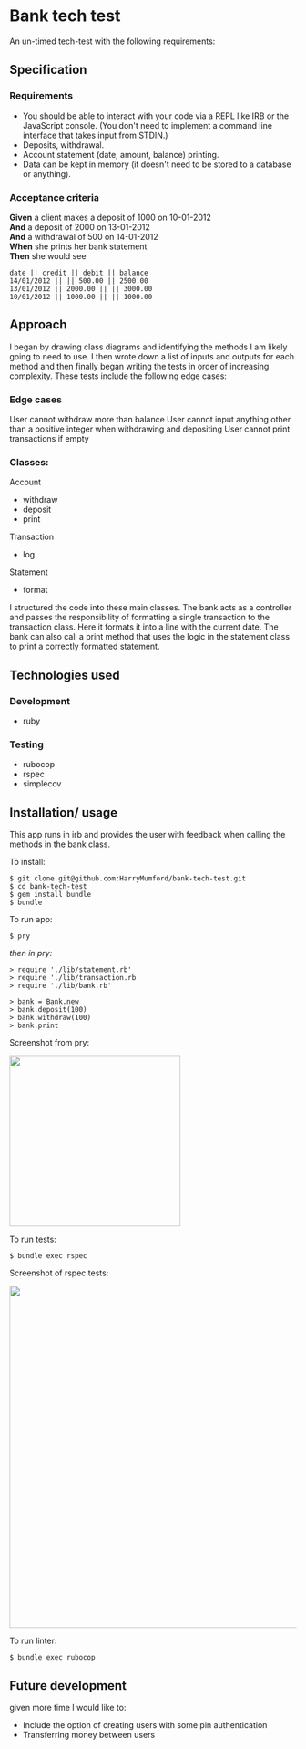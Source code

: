 # Bank tech test

An un-timed tech-test with the following requirements:

## Specification

### Requirements

* You should be able to interact with your code via a REPL like IRB or the JavaScript console.  (You don't need to implement a command line interface that takes input from STDIN.)
* Deposits, withdrawal.
* Account statement (date, amount, balance) printing.
* Data can be kept in memory (it doesn't need to be stored to a database or anything).

### Acceptance criteria

**Given** a client makes a deposit of 1000 on 10-01-2012  
**And** a deposit of 2000 on 13-01-2012  
**And** a withdrawal of 500 on 14-01-2012  
**When** she prints her bank statement  
**Then** she would see

```
date || credit || debit || balance
14/01/2012 || || 500.00 || 2500.00
13/01/2012 || 2000.00 || || 3000.00
10/01/2012 || 1000.00 || || 1000.00
```

## Approach

I began by drawing class diagrams and identifying the methods I am likely going to need to use. I then wrote down a list of inputs and outputs for each method and then finally began writing the tests in order of increasing complexity. These tests include the following edge cases:

### Edge cases

User cannot withdraw more than balance
User cannot input anything other than a positive integer when withdrawing and depositing
User cannot print transactions if empty

### Classes:

Account
  - withdraw
  - deposit
  - print

Transaction
  - log

Statement
  - format

I structured the code into these main classes. The bank acts as a controller and passes the responsibility of formatting a single transaction to the transaction class. Here it formats it into a line with the current date. The bank can also call a print method that uses the logic in the statement class to print a correctly formatted statement.

## Technologies used

### Development
- ruby

### Testing
- rubocop
- rspec
- simplecov

## Installation/ usage

This app runs in irb and provides the user with feedback when calling the methods in the bank class.

To install: 

```
$ git clone git@github.com:HarryMumford/bank-tech-test.git
$ cd bank-tech-test
$ gem install bundle
$ bundle
```

To run app:

```
$ pry
```
*then in pry:*
```
> require './lib/statement.rb'
> require './lib/transaction.rb'
> require './lib/bank.rb'

> bank = Bank.new
> bank.deposit(100)
> bank.withdraw(100)
> bank.print
```
Screenshot from pry:

<img src='images/pry.png' width='300px'>

To run tests:

```
$ bundle exec rspec
```

Screenshot of rspec tests:

<img src='images/tests.png' width='600px'>


To run linter:

```
$ bundle exec rubocop
```

## Future development

given more time I would like to:

- Include the option of creating users with some pin authentication
- Transferring money between users
